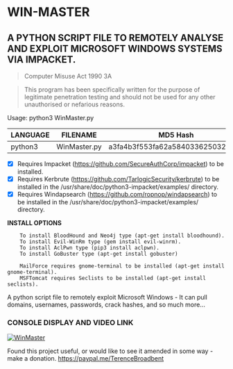 # WIN-MASTER
## A PYTHON SCRIPT FILE TO REMOTELY ANALYSE AND EXPLOIT MICROSOFT WINDOWS SYSTEMS VIA IMPACKET.

>   Computer Misuse Act 1990 3A

>   This program has been specifically written for the purpose of legitimate penetration testing and should not be used for any other unauthorised or nefarious reasons.

Usage: python3 WinMaster.py

| LANGUAGE  | FILENAME         | MD5 Hash                         | Version |
|------     |------            | -------                          | ----    |
| python3   | WinMaster.py     | a3fa4b3f553fa62a5840336250321d47 | Sneaky  |

- [x] Requires Impacket (https://github.com/SecureAuthCorp/impacket) to be installed.
- [x] Requires Kerbrute (https://github.com/TarlogicSecurity/kerbrute) to be installed in the /usr/share/doc/python3-impacket/examples/ directory.
- [x] Requires Windapsearch (https://github.com/ropnop/windapsearch) to be installed in the /usr/share/doc/python3-impacket/examples/ directory.

**INSTALL OPTIONS**

     	To install BloodHound and Neo4j type (apt-get install bloodhound).
     	To install Evil-WinRm type (gem install evil-winrm).
     	To install AclPwn type (pip3 install aclpwn).
     	To install GoBuster type (apt-get install gobuster)

     	MailForce requires gnome-terminal to be installed (apt-get install gnome-terminal).
     	MSFTomcat requires Seclists to be installed (apt-get install seclists).
              
A python script file to remotely exploit Microsoft Windows - It can pull domains, usernames, passwords, crack hashes, and so much more...

### CONSOLE DISPLAY AND VIDEO LINK
[![WinMaster](https://github.com/BroadbentT/WIN-MASTER/blob/master/picture1.png)](https://youtu.be/6kbGW_IIq2A "WinMaster")

Found this project useful, or would like to see it amended in some way - make a donation.
https://paypal.me/TerenceBroadbent
